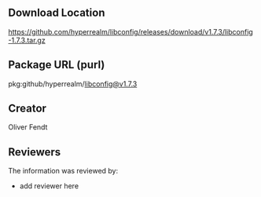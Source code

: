 ## Download Location

https://github.com/hyperrealm/libconfig/releases/download/v1.7.3/libconfig-1.7.3.tar.gz

## Package URL (purl)

pkg:github/hyperrealm/libconfig@v1.7.3

## Creator

Oliver Fendt

## Reviewers

The information was reviewed by:

* add reviewer here
